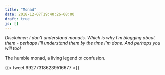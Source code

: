 ```yaml
---
title: "Monad"
date: 2018-12-07T19:40:26-08:00
draft: true
js: []
---
```


*Disclaimer: I don't understand monads. Which is why I'm blogging about them - perhaps I'll understand them by the time I'm done. And perhaps you will too!*

The humble monad, a living legend of confusion. 

{{< tweet 992773186239516677 >}}

